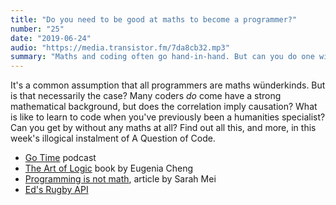```yaml
---
title: "Do you need to be good at maths to become a programmer?"
number: "25"
date: "2019-06-24"
audio: "https://media.transistor.fm/7da8cb32.mp3"
summary: "Maths and coding often go hand-in-hand. But can you do one without the other?"
---
```


It's a common assumption that all programmers are maths wünderkinds. But is that necessarily the case? Many coders *do* come have a strong mathematical background, but does the correlation imply causation? What is like to learn to code when you've previously been a humanities specialist? Can you get by without any maths at all? Find out all this, and more, in this week's illogical instalment of A Question of Code.

* [Go Time](https://changelog.com/gotime) podcast
* [The Art of Logic](https://www.amazon.co.uk/Art-Logic-Sense-World-Doesnt/dp/178816038X/) book by Eugenia Cheng
* [Programming is not math](http://www.sarahmei.com/blog/2014/07/15/programming-is-not-math/), article by Sarah Mei
* [Ed's Rugby API]()